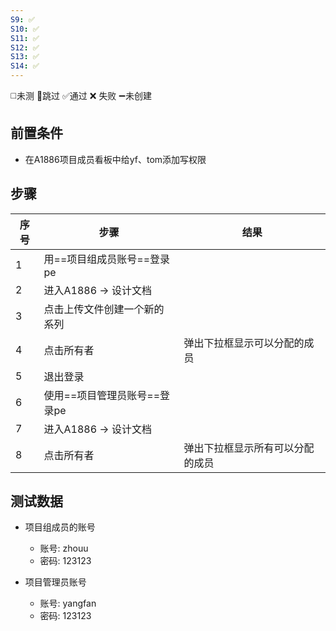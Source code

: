 ```yaml
---
S9: ✅
S10: ✅
S11: ✅
S12: ✅
S13: ✅
S14: ✅
---
```

◻️未测    🚫跳过     ✅通过    ❌ 失败    ➖未创建

## 前置条件

- 在A1886项目成员看板中给yf、tom添加写权限

## 步骤

| 序号  | 步骤                | 结果               |
| --- | ----------------- | ---------------- |
| 1   | 用==项目组成员账号==登录pe  |                  |
| 2   | 进入A1886 -> 设计文档   |                  |
| 3   | 点击上传文件创建一个新的系列    |                  |
| 4   | 点击所有者             | 弹出下拉框显示可以分配的成员   |
| 5   | 退出登录              |                  |
| 6   | 使用==项目管理员账号==登录pe |                  |
| 7   | 进入A1886 -> 设计文档   |                  |
| 8   | 点击所有者             | 弹出下拉框显示所有可以分配的成员 |

## 测试数据

- 项目组成员的账号
	- 账号: zhouu
	- 密码: 123123

- 项目管理员账号
	- 账号: yangfan
	- 密码: 123123
